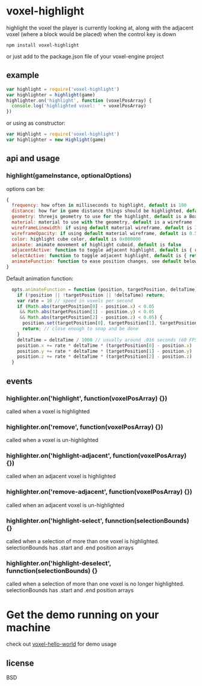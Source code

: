 # voxel-highlight

highlight the voxel the player is currently looking at, along with the
adjacent voxel (where a block would be placed) when the control key is down

```
npm install voxel-highlight
```

or just add to the package.json file of your voxel-engine project

## example

```javascript
var highlight = require('voxel-highlight')
var highlighter = highlight(game)
highlighter.on('highlight', function (voxelPosArray) {
  console.log('highlighted voxel: ' + voxelPosArray)
})
```
or using as constructor:
```javascript
var Highlight = require('voxel-highlight')
var highlighter = new Highlight(game)
```

## api and usage

### highlight(gameInstance, optionalOptions)

options can be:

```javascript
{
  frequency: how often in milliseconds to highlight, default is 100
  distance: how far in game distance things should be highlighted, default is 10
  geometry: threejs geometry to use for the highlight, default is a BoxGeometry
  material: material to use with the geometry, default is a wireframe
  wireframeLinewidth: if using default material wireframe, default is 3
  wireframeOpacity: if using default material wireframe, default is 0.5
  color: highlight cube color, default is 0x000000
  animate: animate movement of highlight cuboid, default is false
  adjacentActive: function to toggle adjacent highlight, default is { return game.controls.state.alt }
  selectActive: function to toggle adjacent highlight, default is { return game.controls.state.select }
  animateFunction: function to ease position changes, see default below
}
```

Default animation function:
```javascript
  opts.animateFunction = function (position, targetPosition, deltaTime) {
    if (!position || !targetPosition || !deltaTime) return;
    var rate = 10 // speed in voxels per second
    if (Math.abs(targetPosition[0] - position.x) < 0.05
     && Math.abs(targetPosition[1] - position.y) < 0.05
     && Math.abs(targetPosition[2] - position.z) < 0.05) {
      position.set(targetPosition[0], targetPosition[1], targetPosition[2])
      return; // close enough to snap and be done
    }
    deltaTime = deltaTime / 1000 // usually around .016 seconds (60 FPS)
    position.x += rate * deltaTime * (targetPosition[0] - position.x)
    position.y += rate * deltaTime * (targetPosition[1] - position.y)
    position.z += rate * deltaTime * (targetPosition[2] - position.z)
  }
```

## events

### highlighter.on('highlight', function(voxelPosArray) {})

called when a voxel is highlighted

### highlighter.on('remove', function(voxelPosArray) {})

called when a voxel is un-highlighted

### highlighter.on('highlight-adjacent', function(voxelPosArray) {})

called when an adjacent voxel is highlighted

### highlighter.on('remove-adjacent', function(voxelPosArray) {})

called when an adjacent voxel is un-highlighted

### highlighter.on('highlight-select', funnction(selectionBounds) {}

called when a selection of more than one voxel is highlighted. selectionBounds has .start and .end position arrays

### highlighter.on('highlight-deselect', funnction(selectionBounds) {}

called when a selection of more than one voxel is no longer highlighted. selectionBounds has .start and .end position arrays

# Get the demo running on your machine

check out [voxel-hello-world](http://github.com/maxogden/voxel-hello-world) for demo usage

## license

BSD
